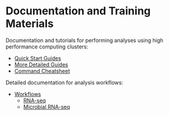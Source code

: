 # Documentation and Training Materials

Documentation and tutorials for performing analyses using high performance computing clusters:

* [Quick Start Guides](quick_starts.md)
* [More Detailed Guides](slow_starts.md)
* [Command Cheatsheet](cheatsheet.md)

Detailed documentation for analysis workflows:

* [Workflows](workflows/index.md)
    * [RNA-seq](workflows/rnaseq.md)
    * [Microbial RNA-seq](workflows/microbial_rnaseq.md)
